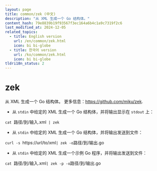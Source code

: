 ```yaml
---
layout: page
title: common/zek (中文)
description: "从 XML 生成一个 Go 结构体。"
content_hash: 79e8839b19f93567f3ec164a6b4c1a9c7319f2c6
last_modified_at: 2024-12-05
related_topics:
  - title: English version
    url: /en/common/zek.html
    icon: bi bi-globe
  - title: 한국어 version
    url: /ko/common/zek.html
    icon: bi bi-globe
tldri18n_status: 2
---
```

# zek

从 XML 生成一个 Go 结构体。
更多信息：<https://github.com/miku/zek>.

- 从 `stdin` 中给定的 XML 生成一个 Go 结构体，并将输出显示在 `stdout` 上：

`cat `<span class="tldr-var badge badge-pill bg-dark-lm bg-white-dm text-white-lm text-dark-dm font-weight-bold">路径/到/输入.xml</span>` | zek`

- 从 `stdin` 中给定的 XML 生成一个 Go 结构体，并将输出发送到文件：

`curl -s `<span class="tldr-var badge badge-pill bg-dark-lm bg-white-dm text-white-lm text-dark-dm font-weight-bold">https://url/to/xml</span>` | zek -o `<span class="tldr-var badge badge-pill bg-dark-lm bg-white-dm text-white-lm text-dark-dm font-weight-bold">路径/到/输出.go</span>

- 从 `stdin` 中给定的 XML 生成一个示例 Go 程序，并将输出发送到文件：

`cat `<span class="tldr-var badge badge-pill bg-dark-lm bg-white-dm text-white-lm text-dark-dm font-weight-bold">路径/到/输入.xml</span>` | zek -p -o `<span class="tldr-var badge badge-pill bg-dark-lm bg-white-dm text-white-lm text-dark-dm font-weight-bold">路径/到/输出.go</span>
